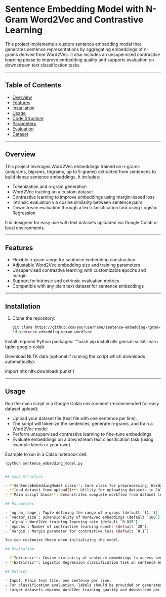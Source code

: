 # Sentence Embedding Model with N-Gram Word2Vec and Contrastive Learning

This project implements a custom sentence embedding model that generates sentence representations by aggregating embeddings of n-grams derived from Word2Vec. It also includes an unsupervised contrastive learning phase to improve embedding quality and supports evaluation on downstream text classification tasks.

---

## Table of Contents

- [Overview](#overview)  
- [Features](#features)  
- [Installation](#installation)  
- [Usage](#usage)  
- [Code Structure](#code-structure)  
- [Parameters](#parameters)  
- [Evaluation](#evaluation)  
- [Dataset](#dataset) 

---

## Overview

This project leverages Word2Vec embeddings trained on n-grams (unigrams, bigrams, trigrams, up to 5-grams) extracted from sentences to build dense sentence embeddings. It includes:  

- Tokenization and n-gram generation  
- Word2Vec training on a custom dataset  
- Contrastive learning to improve embeddings using margin-based loss  
- Intrinsic evaluation via cosine similarity between sentence pairs  
- Downstream evaluation through a text classification task using Logistic Regression  

It is designed for easy use with text datasets uploaded via Google Colab or local environments.

---

## Features

- Flexible n-gram range for sentence embedding construction  
- Adjustable Word2Vec embedding size and training parameters  
- Unsupervised contrastive learning with customizable epochs and margin  
- Support for intrinsic and extrinsic evaluation metrics  
- Compatible with any plain text dataset for sentence embeddings  

---

## Installation

1. Clone the repository:  
   ```bash
   git clone https://github.com/yourusername/sentence-embedding-ngram-word2vec.git
   cd sentence-embedding-ngram-word2vec

Install required Python packages:
'''bash
pip install nltk gensim scikit-learn tqdm google-colab

Download NLTK data (optional if running the script which downloads automatically):

import nltk
nltk.download('punkt')

---

## Usage

Run the main script in a Google Colab environment (recommended for easy dataset upload):

- Upload your dataset file (text file with one sentence per line).
- The script will tokenize the sentences, generate n-grams, and train a Word2Vec model.
- Perform unsupervised contrastive learning to fine-tune embeddings.
- Evaluate embeddings on a downstream text classification task (using example labels or your own).

Example to run in a Colab notebook cell:

```bash
!python sentence_embedding_model.py


## Code Structure

- **SentenceEmbeddingModel class**: Core class for preprocessing, Word2Vec training, embedding generation, and contrastive learning.
- **load_dataset_from_upload()**: Utility for uploading datasets in Colab.
- **Main script block**: Demonstrates complete workflow from dataset loading, model training, contrastive learning, to evaluation.

## Parameters

- `ngram_range`: Tuple defining the range of n-grams (default `(1, 5)`).
- `vector_size`: Dimensionality of Word2Vec embeddings (default `100`).
- `alpha`: Word2Vec training learning rate (default `0.025`).
- `epochs`: Number of contrastive learning epochs (default `20`).
- `margin`: Margin parameter for contrastive loss (default `0.1`).

You can customize these when initializing the model.

## Evaluation

- **Intrinsic**: Cosine similarity of sentence embeddings to assess semantic similarity.
- **Extrinsic**: Logistic Regression classification task on sentence embeddings to test practical utility.

## Dataset

- Input: Plain text file, one sentence per line.
- For classification evaluation, labels should be provided or generated accordingly.
- Larger datasets improve Word2Vec training quality and downstream performance.
